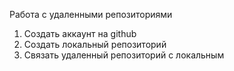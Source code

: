 Работа с удаленными репозиториями
1. Создать аккаунт на github
2. Создать локальный репозиторий
3. Связать удаленный репозиторий с локальным
